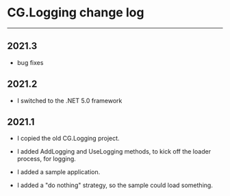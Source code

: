 # CG.Logging change log
---

## 2021.3

* bug fixes

## 2021.2

* I switched to the .NET 5.0 framework

## 2021.1

* I copied the old CG.Logging project.

* I added AddLogging and UseLogging methods, to kick off the loader process, for logging.

* I added a sample application.

* I added a "do nothing" strategy, so the sample could load something.




